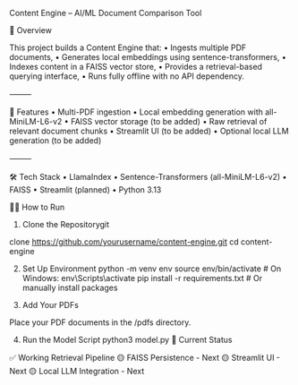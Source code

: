 Content Engine – AI/ML Document Comparison Tool

📄 Overview

This project builds a Content Engine that:
	•	Ingests multiple PDF documents,
	•	Generates local embeddings using sentence-transformers,
	•	Indexes content in a FAISS vector store,
	•	Provides a retrieval-based querying interface,
	•	Runs fully offline with no API dependency.

⸻

🚀 Features
	•	Multi-PDF ingestion
	•	Local embedding generation with all-MiniLM-L6-v2
	•	FAISS vector storage (to be added)
	•	Raw retrieval of relevant document chunks
	•	Streamlit UI (to be added)
	•	Optional local LLM generation (to be added)

⸻

🛠️ Tech Stack
	•	LlamaIndex
	•	Sentence-Transformers (all-MiniLM-L6-v2)
	•	FAISS
	•	Streamlit (planned)
	•	Python 3.13
 
🧑‍💻 How to Run

1. Clone the Repositorygit

clone https://github.com/yourusername/content-engine.git
cd content-engine

2. Set Up Environment
python -m venv env
source env/bin/activate  # On Windows: env\Scripts\activate
pip install -r requirements.txt  # Or manually install packages

3. Add Your PDFs

Place your PDF documents in the /pdfs directory.

4. Run the Model Script
python3 model.py
📌 Current Status

✅ Working Retrieval Pipeline
🟡 FAISS Persistence - Next
🟡 Streamlit UI - Next
🟡 Local LLM Integration - Next

